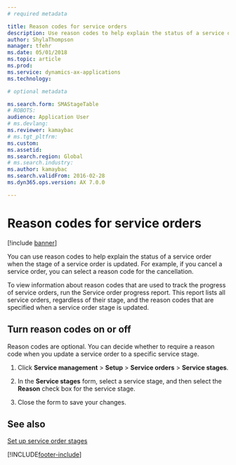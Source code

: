 ```yaml
---
# required metadata

title: Reason codes for service orders   
description: Use reason codes to help explain the status of a service order when the stage of a service order is updated. 
author: ShylaThompson
manager: tfehr
ms.date: 05/01/2018
ms.topic: article
ms.prod: 
ms.service: dynamics-ax-applications
ms.technology: 

# optional metadata

ms.search.form: SMAStageTable
# ROBOTS: 
audience: Application User
# ms.devlang: 
ms.reviewer: kamaybac
# ms.tgt_pltfrm: 
ms.custom: 
ms.assetid: 
ms.search.region: Global
# ms.search.industry: 
ms.author: kamaybac
ms.search.validFrom: 2016-02-28
ms.dyn365.ops.version: AX 7.0.0

---
```


# Reason codes for service orders   

[!include [banner](../includes/banner.md)]


You can use reason codes to help explain the status of a service order when the stage of a service order is updated. For example, if you cancel a service order, you can select a reason code for the cancellation.

To view information about reason codes that are used to track the progress of service orders, run the Service order progress report. This report lists all service orders, regardless of their stage, and the reason codes that are specified when a service order stage is updated.

## Turn reason codes on or off

Reason codes are optional. You can decide whether to require a reason code when you update a service order to a specific service stage.

1.  Click **Service management** \> **Setup** \> **Service orders** \> **Service stages**.

2.  In the **Service stages** form, select a service stage, and then select the **Reason** check box for the service stage.

3.  Close the form to save your changes.

## See also

[Set up service order stages](set-up-service-order-stages.md)





[!INCLUDE[footer-include](../../includes/footer-banner.md)]